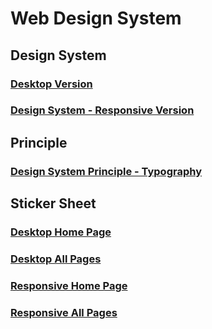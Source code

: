 # Web Design System

## Design System

### [Desktop Version](https://xd.adobe.com/view/22900b86-1b23-45c9-56fa-444616926587-54a1/?fullscreen&mv=product&mv2=accc)

### [Design System - Responsive Version](https://xd.adobe.com/view/b3d4b093-b0ab-482c-4e6e-798c90f2ae3d-c5e5/?fullscreen)

## Principle

### [Design System Principle - Typography](https://xd.adobe.com/view/555221bd-7f76-4614-7ce8-08dabdd1acf1-2363/?fullscreen)

## Sticker Sheet

### [Desktop Home Page](https://xd.adobe.com/view/c0b74537-a43d-4223-5f5d-419de889ca4d-b686/?fullscreen)

### [Desktop All Pages](https://xd.adobe.com/view/0b2bebb5-3201-4cfc-426c-411b9426014e-7d1a/?fullscreen)

### [Responsive Home Page](https://xd.adobe.com/view/d06ab905-2e0f-4606-7702-53dd97f4272e-a65b/?fullscreen)

### [Responsive All Pages](https://xd.adobe.com/view/ac0ad3e8-ae10-43ed-6521-2b155a02c8b2-da3b/?fullscreen)



